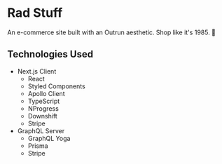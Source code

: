 # Rad Stuff

An e-commerce site built with an Outrun aesthetic. Shop like it's 1985. 👾

## Technologies Used

- Next.js Client
  - React
  - Styled Components
  - Apollo Client
  - TypeScript
  - NProgress
  - Downshift
  - Stripe
- GraphQL Server
  - GraphQL Yoga
  - Prisma
  - Stripe
